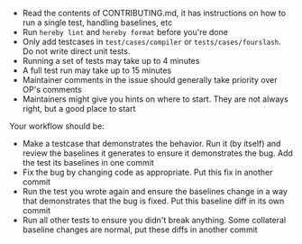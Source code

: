  * Read the contents of CONTRIBUTING.md, it has instructions on how to run a single test, handling baselines, etc
 * Run `hereby lint` and `hereby format` before you're done
 * Only add testcases in `test/cases/compiler` or `tests/cases/fourslash`. Do not write direct unit tests.
 * Running a set of tests may take up to 4 minutes
 * A full test run may take up to 15 minutes
 * Maintainer comments in the issue should generally take priority over OP's comments
 * Maintainers might give you hints on where to start. They are not always right, but a good place to start

Your workflow should be:
 * Make a testcase that demonstrates the behavior. Run it (by itself) and review the baselines it generates to ensure it demonstrates the bug. Add the test its baselines in one commit
 * Fix the bug by changing code as appropriate. Put this fix in another commit
 * Run the test you wrote again and ensure the baselines change in a way that demonstrates that the bug is fixed. Put this baseline diff in its own commit
 * Run all other tests to ensure you didn't break anything. Some collateral baseline changes are normal, put these diffs in another commit
